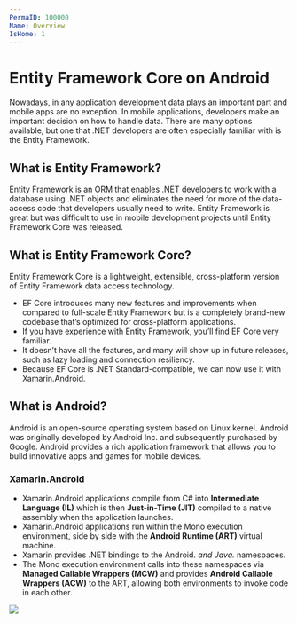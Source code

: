 ```yaml
---
PermaID: 100000
Name: Overview
IsHome: 1
---
```


# Entity Framework Core on Android

Nowadays, in any application development data plays an important part and mobile apps are no exception. In mobile applications, developers make an important decision on how to handle data. There are many options available, but one that .NET developers are often especially familiar with is the Entity Framework.

## What is Entity Framework?

Entity Framework is an ORM that enables .NET developers to work with a database using .NET objects and eliminates the need for more of the data-access code that developers usually need to write. Entity Framework is great but was difficult to use in mobile development projects until Entity Framework Core was released.

## What is Entity Framework Core?

Entity Framework Core is a lightweight, extensible, cross-platform version of Entity Framework data access technology.

* EF Core introduces many new features and improvements when compared to full-scale Entity Framework but is a completely brand-new codebase that’s optimized for cross-platform applications. 
* If you have experience with Entity Framework, you’ll find EF Core very familiar. 
* It doesn’t have all the features, and many will show up in future releases, such as lazy loading and connection resiliency.
* Because EF Core is .NET Standard-compatible, we can now use it with Xamarin.Android.

## What is Android?

Android is an open-source operating system based on Linux kernel. Android was originally developed by Android Inc. and subsequently purchased by Google. Android provides a rich application framework that allows you to build innovative apps and games for mobile devices.

### Xamarin.Android

* Xamarin.Android applications compile from C\# into **Intermediate Language \(IL\)** which is then **Just-in-Time \(JIT\)** compiled to a native assembly when the application launches. 
* Xamarin.Android applications run within the Mono execution environment, side by side with the **Android Runtime \(ART\)** virtual machine. 
* Xamarin provides .NET bindings to the Android. _and Java._ namespaces. 
* The Mono execution environment calls into these namespaces via **Managed Callable Wrappers \(MCW\)** and provides **Android Callable Wrappers \(ACW\)** to the ART, allowing both environments to invoke code in each other.

![](https://raw.githubusercontent.com/zzzprojects/learn-orm/master/android-with-entity-framework-core/images/overview-1.png)

